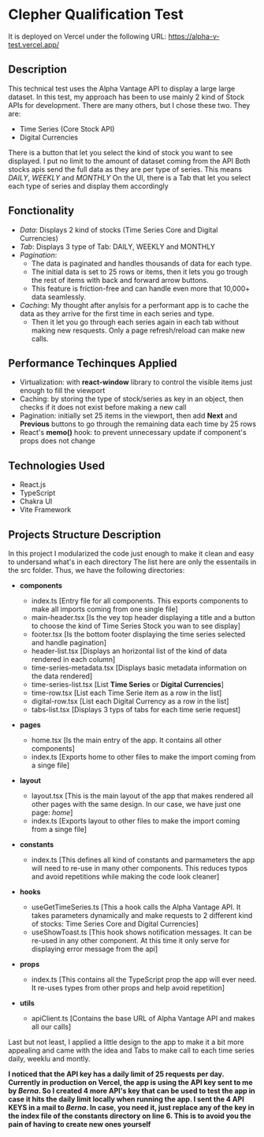 # Clepher Qualification Test

It is deployed on Vercel under the following URL: https://alpha-v-test.vercel.app/

## Description

This technical test uses the Alpha Vantage API to display a large large dataset.
In this test, my approach has been to use mainly 2 kind of Stock APIs for development. There are many others, but I chose these two. They are:

- Time Series (Core Stock API)
- Digital Currencies

There is a button that let you select the kind of stock you want to see displayed. I put no limit to the amount of dataset coming from the API
Both stocks apis send the full data as they are per type of series. This means _DAILY_, _WEEKLY_ and _MONTHLY_
On the UI, there is a Tab that let you select each type of series and display them accordingly

## Fonctionality

- _Data_: Displays 2 kind of stocks (Time Series Core and Digital Currencies)
- _Tab_: Displays 3 type of Tab: DAILY, WEEKLY and MONTHLY
- _Pagination_:
  - The data is paginated and handles thousands of data for each type.
  - The initial data is set to 25 rows or items, then it lets you go trough the rest of items with back and forward arrow buttons.
  - This feature is friction-free and can handle even more that 10,000+ data seamlessly.
- _Caching_: My thought after anylsis for a performant app is to cache the data as they arrive for the first time in each series and type.
  - Then it let you go through each series again in each tab without making new resquests. Only a page refresh/reload can make new calls.

## Performance Techinques Applied

- Virtualization: with **react-window** library to control the visible items just enough to fill the viewport
- Caching: by storing the type of stock/series as key in an object, then checks if it does not exist before making a new call
- Pagination: initially set 25 items in the viewport, then add **Next** and **Previous** buttons to go through the remaining data each time by 25 rows
- React's **memo()** hook: to prevent unnecessary update if component's props does not change

## Technologies Used

- React.js
- TypeScript
- Chakra UI
- Vite Framework

## Projects Structure Description

In this project I modularized the code just enough to make it clean and easy to undersand what's in each directory
The list here are only the essentails in the src folder. Thus, we have the following directories:

- **components**

  - index.ts [Entry file for all components. This exports components to make all imports coming from one single file]
  - main-header.tsx [Is the vey top header displaying a title and a button to choose the kind of Time Series Stock you wan to see display]
  - footer.tsx [Is the bottom footer displaying the time series selected and handle pagination]
  - header-list.tsx [Displays an horizontal list of the kind of data rendered in each column]
  - time-series-metadata.tsx [Displays basic metadata information on the data rendered]
  - time-series-list.tsx [List **Time Series** or **Digital Currencies**]
  - time-row.tsx [List each Time Serie item as a row in the list]
  - digital-row.tsx [List each Digital Currency as a row in the list]
  - tabs-list.tsx [Displays 3 typs of tabs for each time serie request]

- **pages**

  - home.tsx [Is the main entry of the app. It contains all other components]
  - index.ts [Exports home to other files to make the import coming from a singe file]

- **layout**

  - layout.tsx [This is the main layout of the app that makes rendered all other pages with the same design. In our case, we have just one page: *home*]
  - index.ts [Exports layout to other files to make the import coming from a singe file]

- **constants**

  - index.ts [This defines all kind of constants and parmameters the app will need to re-use in many other components. This reduces typos and avoid repetitions while making the code look cleaner]

- **hooks**

  - useGetTimeSeries.ts [This a hook calls the Alpha Vantage API. It takes parameters dynamically and make requests to 2 different kind of stocks: Time Series Core and Digital Currencies]
  - useShowToast.ts [This hook shows notification messages. It can be re-used in any other component. At this time it only serve for displaying error message from the api]

- **props**

  - index.ts [This contains all the TypeScript prop the app will ever need. It re-uses types from other props and help avoid repetition]

- **utils**
  - apiClient.ts [Contains the base URL of Alpha Vantage API and makes all our calls]

Last but not least, I applied a little design to the app to make it a bit more appealing and came with the idea and Tabs to make call to each time series daily, weeklu and montly.

**I noticed that the API key has a daily limit of 25 requests per day. Currently in production on Vercel, the app is using the API key sent to me by _Berna_. So I created 4 more API's key that can be used to test the app in case it hits the daily limit locally when running the app. I sent the 4 API KEYS in a mail to _Berna_. In case, you need it, just replace any of the key in the index file of the constants directory on line 6. This is to avoid you the pain of having to create new ones yourself**
